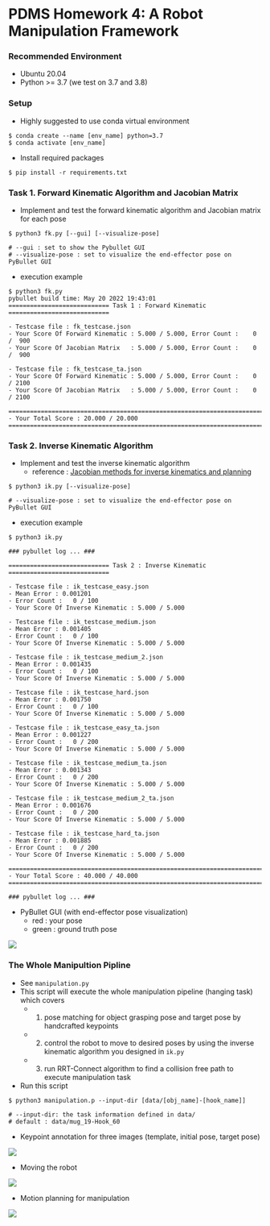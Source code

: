 # PDMS Homework 4: A Robot Manipulation Framework

### Recommended Environment
- Ubuntu 20.04
- Python >= 3.7 (we test on 3.7 and 3.8)

### Setup
- Highly suggested to use conda virtual environment
```shell 
$ conda create --name [env_name] python=3.7
$ conda activate [env_name]
```
- Install required packages
```shell 
$ pip install -r requirements.txt
```

### Task 1. Forward Kinematic Algorithm and Jacobian Matrix
- Implement and test the forward kinematic algorithm and Jacobian matrix for each pose
```shell 
$ python3 fk.py [--gui] [--visualize-pose]

# --gui : set to show the Pybullet GUI
# --visualize-pose : set to visualize the end-effector pose on PyBullet GUI
```
- execution example
```shell 
$ python3 fk.py 
pybullet build time: May 20 2022 19:43:01
============================ Task 1 : Forward Kinematic ============================

- Testcase file : fk_testcase.json
- Your Score Of Forward Kinematic : 5.000 / 5.000, Error Count :    0 /  900
- Your Score Of Jacobian Matrix   : 5.000 / 5.000, Error Count :    0 /  900

- Testcase file : fk_testcase_ta.json
- Your Score Of Forward Kinematic : 5.000 / 5.000, Error Count :    0 / 2100
- Your Score Of Jacobian Matrix   : 5.000 / 5.000, Error Count :    0 / 2100

====================================================================================
- Your Total Score : 20.000 / 20.000
====================================================================================
```

### Task 2. Inverse Kinematic Algorithm
- Implement and test the inverse kinematic algorithm 
    - reference : [Jacobian methods for inverse
kinematics and planning](https://homes.cs.washington.edu/~todorov/courses/cseP590/06_JacobianMethods.pdf)
```shell 
$ python3 ik.py [--visualize-pose]

# --visualize-pose : set to visualize the end-effector pose on PyBullet GUI
```
- execution example
```shell 
$ python3 ik.py

### pybullet log ... ###

============================ Task 2 : Inverse Kinematic ============================

- Testcase file : ik_testcase_easy.json
- Mean Error : 0.001201
- Error Count :   0 / 100
- Your Score Of Inverse Kinematic : 5.000 / 5.000

- Testcase file : ik_testcase_medium.json
- Mean Error : 0.001405
- Error Count :   0 / 100
- Your Score Of Inverse Kinematic : 5.000 / 5.000

- Testcase file : ik_testcase_medium_2.json
- Mean Error : 0.001435
- Error Count :   0 / 100
- Your Score Of Inverse Kinematic : 5.000 / 5.000

- Testcase file : ik_testcase_hard.json
- Mean Error : 0.001750
- Error Count :   0 / 100
- Your Score Of Inverse Kinematic : 5.000 / 5.000

- Testcase file : ik_testcase_easy_ta.json
- Mean Error : 0.001227
- Error Count :   0 / 200
- Your Score Of Inverse Kinematic : 5.000 / 5.000

- Testcase file : ik_testcase_medium_ta.json
- Mean Error : 0.001343
- Error Count :   0 / 200
- Your Score Of Inverse Kinematic : 5.000 / 5.000

- Testcase file : ik_testcase_medium_2_ta.json
- Mean Error : 0.001676
- Error Count :   0 / 200
- Your Score Of Inverse Kinematic : 5.000 / 5.000

- Testcase file : ik_testcase_hard_ta.json
- Mean Error : 0.001885
- Error Count :   0 / 200
- Your Score Of Inverse Kinematic : 5.000 / 5.000

====================================================================================
- Your Total Score : 40.000 / 40.000
====================================================================================

### pybullet log ... ###

```
- PyBullet GUI (with end-effector pose visualization)
    - red : your pose
    - green : ground truth pose

![](https://i.imgur.com/vHT2Txl.png)

### The Whole Manipultion Pipline
- See `manipulation.py`
- This script will execute the whole manipulation pipeline (hanging task) which covers
    - 1. pose matching for object grasping pose and target pose by handcrafted keypoints
    - 2. control the robot to move to desired poses by using the inverse kinematic algorithm you designed in `ik.py`
    - 3. run RRT-Connect algorithm to find a collision free path to execute manipulation task
- Run this script
```shell 
$ python3 manipulation.p --input-dir [data/[obj_name]-[hook_name]]

# --input-dir: the task information defined in data/
# default : data/mug_19-Hook_60
```
- Keypoint annotation for three images (template, initial pose, target pose)

![](https://i.imgur.com/epDIBaN.jpg)

- Moving the robot  

![](https://i.imgur.com/CrVsbr8.png)

- Motion planning for manipulation

![](https://i.imgur.com/YbVYK7S.png)


